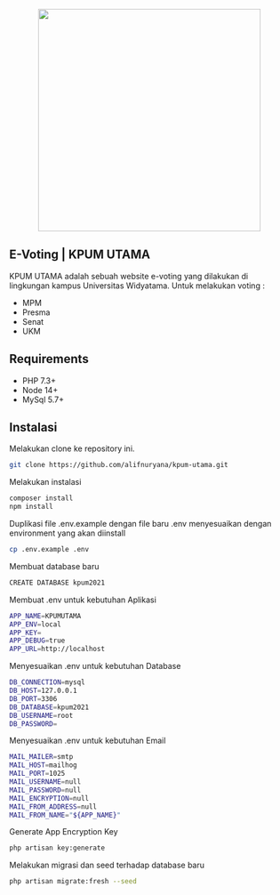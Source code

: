 <p align="center"><a href="#" target="_blank"><img src="https://raw.githubusercontent.com/alifnuryana/kpum2021/master/public/img/logo.png" width="400"></a></p>

## E-Voting | KPUM UTAMA

KPUM UTAMA adalah sebuah website e-voting yang dilakukan di lingkungan kampus Universitas Widyatama.
Untuk melakukan voting :
- MPM
- Presma
- Senat
- UKM

## Requirements

- PHP 7.3+
- Node 14+
- MySql 5.7+

## Instalasi

Melakukan clone ke repository ini.
```bash
git clone https://github.com/alifnuryana/kpum-utama.git
```

Melakukan instalasi
```bash
composer install
npm install
```

Duplikasi file .env.example dengan file baru .env menyesuaikan dengan environment yang akan diinstall
```bash
cp .env.example .env
```

Membuat database baru
```bash
CREATE DATABASE kpum2021
```

Membuat .env untuk kebutuhan Aplikasi
```bash
APP_NAME=KPUMUTAMA
APP_ENV=local
APP_KEY=
APP_DEBUG=true
APP_URL=http://localhost
```

Menyesuaikan .env untuk kebutuhan Database
```bash
DB_CONNECTION=mysql
DB_HOST=127.0.0.1
DB_PORT=3306
DB_DATABASE=kpum2021
DB_USERNAME=root
DB_PASSWORD=
```

Menyesuaikan .env untuk kebutuhan Email
```bash
MAIL_MAILER=smtp
MAIL_HOST=mailhog
MAIL_PORT=1025
MAIL_USERNAME=null
MAIL_PASSWORD=null
MAIL_ENCRYPTION=null
MAIL_FROM_ADDRESS=null
MAIL_FROM_NAME="${APP_NAME}"
```

Generate App Encryption Key
```bash
php artisan key:generate
```

Melakukan migrasi dan seed terhadap database baru
```bash
php artisan migrate:fresh --seed
```
